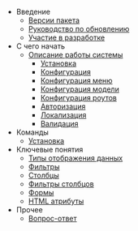 - Введение  
  - [Версии пакета](releases)
  - [Руководство по обновлению](upgrade)
  - [Участие в разработке](contributions)
- C чего начать
  - [Описание работы системы](global.md)
	- [Установка](installation)
	- [Конфигурация](configuration)
	- [Конфигурация меню](menu_configuration)
	- [Конфигурация модели](model_configuration)
	- [Конфигурация роутов](routes_configuration)
	- [Авторизация](authentication)
	- [Локализация](localization)
	- [Валидация](validation)
- Команды
	- [Установка](command_install)
- Ключевые понятия
	- [Типы отображения данных](displays)
	- [Фильтры](filters)
	- [Столбцы](columns)
	- [Фильтры столбцов](columnfilters)
	- [Формы](form)
	- [HTML атрибуты](html_attributes)
- Прочее
  - [Вопрос-ответ](faq)

